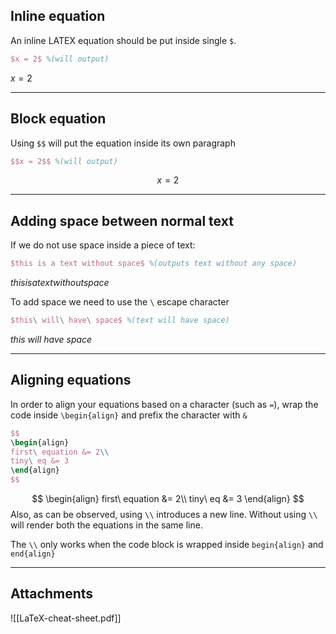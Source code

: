 ## Inline equation
An inline LATEX equation should be put inside single `$`.

```latex
$x = 2$ %(will output)
```
$x = 2$

---
## Block equation
Using `$$` will put the equation inside its own paragraph
```latex
$$x = 2$$ %(will output)
```
$$x = 2$$

---
## Adding space between normal text
If we do not use space inside a piece of text:
```latex
$this is a text without space$ %(outputs text without any space)
```
$this is a text without space$

To add space we need to use the `\` escape character
```latex
$this\ will\ have\ space$ %(text will have space)
```
$this\ will\ have\ space$

---
## Aligning equations
In order to align your equations based on a character (such as `=`), wrap the code inside `\begin{align}` and prefix the character with `&`
```latex
$$
\begin{align}
first\ equation &= 2\\
tiny\ eq &= 3
\end{align}
$$
```
$$
\begin{align}
first\ equation &= 2\\
tiny\ eq &= 3
\end{align}
$$
Also, as can be observed, using `\\` introduces a new line. Without using `\\` will render both the equations in the same line.

The `\\` only works when the code block is wrapped inside `begin{align}` and `end{align}`

---
## Attachments

![[LaTeX-cheat-sheet.pdf]]